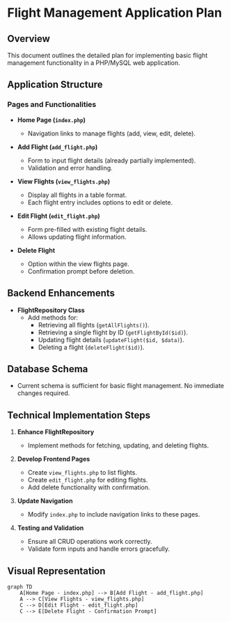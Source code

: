 # Flight Management Application Plan

## Overview
This document outlines the detailed plan for implementing basic flight management functionality in a PHP/MySQL web application.

## Application Structure

### Pages and Functionalities
- **Home Page (`index.php`)**
  - Navigation links to manage flights (add, view, edit, delete).

- **Add Flight (`add_flight.php`)**
  - Form to input flight details (already partially implemented).
  - Validation and error handling.

- **View Flights (`view_flights.php`)**
  - Display all flights in a table format.
  - Each flight entry includes options to edit or delete.

- **Edit Flight (`edit_flight.php`)**
  - Form pre-filled with existing flight details.
  - Allows updating flight information.

- **Delete Flight**
  - Option within the view flights page.
  - Confirmation prompt before deletion.

## Backend Enhancements
- **FlightRepository Class**
  - Add methods for:
    - Retrieving all flights (`getAllFlights()`).
    - Retrieving a single flight by ID (`getFlightById($id)`).
    - Updating flight details (`updateFlight($id, $data)`).
    - Deleting a flight (`deleteFlight($id)`).

## Database Schema
- Current schema is sufficient for basic flight management. No immediate changes required.

## Technical Implementation Steps
1. **Enhance FlightRepository**
   - Implement methods for fetching, updating, and deleting flights.

2. **Develop Frontend Pages**
   - Create `view_flights.php` to list flights.
   - Create `edit_flight.php` for editing flights.
   - Add delete functionality with confirmation.

3. **Update Navigation**
   - Modify `index.php` to include navigation links to these pages.

4. **Testing and Validation**
   - Ensure all CRUD operations work correctly.
   - Validate form inputs and handle errors gracefully.

## Visual Representation
```mermaid
graph TD
    A[Home Page - index.php] --> B[Add Flight - add_flight.php]
    A --> C[View Flights - view_flights.php]
    C --> D[Edit Flight - edit_flight.php]
    C --> E[Delete Flight - Confirmation Prompt]